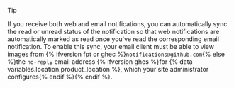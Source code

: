 > [!TIP]
> If you receive both web and email notifications, you can automatically sync the read or unread status of the notification so that web notifications are automatically marked as read once you've read the corresponding email notification. To enable this sync, your email client must be able to view images from {% ifversion fpt or ghec %}`notifications@github.com`{% else %}the `no-reply` email address {% ifversion ghes %}for {% data variables.location.product_location %}, which your site administrator configures{% endif %}{% endif %}.
